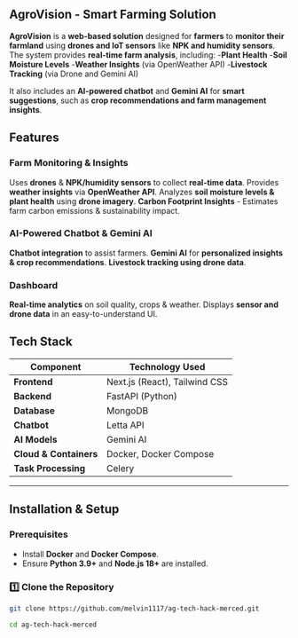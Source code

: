 ## AgroVision - Smart Farming Solution

**AgroVision** is a **web-based solution** designed for **farmers** to **monitor their farmland** using **drones and IoT sensors** like **NPK and humidity sensors**.
The system provides **real-time farm analysis**, including:
-**Plant Health**
-**Soil Moisture Levels**
-**Weather Insights** (via OpenWeather API)
-**Livestock Tracking** (via Drone and Gemini AI)

It also includes an **AI-powered chatbot** and **Gemini AI** for **smart suggestions**, such as **crop recommendations and farm management insights**.

## Features

### **Farm Monitoring & Insights**
Uses **drones** & **NPK/humidity sensors** to collect **real-time data**.
Provides **weather insights** via **OpenWeather API**.
Analyzes **soil moisture levels & plant health** using **drone imagery**.
**Carbon Footprint Insights** - Estimates farm carbon emissions & sustainability impact.

### **AI-Powered Chatbot & Gemini AI**
**Chatbot integration** to assist farmers.
**Gemini AI** for **personalized insights & crop recommendations**.
**Livestock tracking using drone data**.

### **Dashboard**
**Real-time analytics** on soil quality, crops & weather.
Displays **sensor and drone data** in an easy-to-understand UI.

## Tech Stack

| **Component**   | **Technology Used**  |
|----------------|---------------------|
| **Frontend**   | Next.js (React), Tailwind CSS |
| **Backend**    | FastAPI (Python) |
| **Database**   | MongoDB |
| **Chatbot**   | Letta API |
| **AI Models**  | Gemini AI |
| **Cloud & Containers** | Docker, Docker Compose |
| **Task Processing** | Celery |


---

## Installation & Setup

###  Prerequisites
- Install **Docker** and **Docker Compose**.
- Ensure **Python 3.9+** and **Node.js 18+** are installed.

### **1️⃣ Clone the Repository**
```bash
git clone https://github.com/melvin1117/ag-tech-hack-merced.git

cd ag-tech-hack-merced


